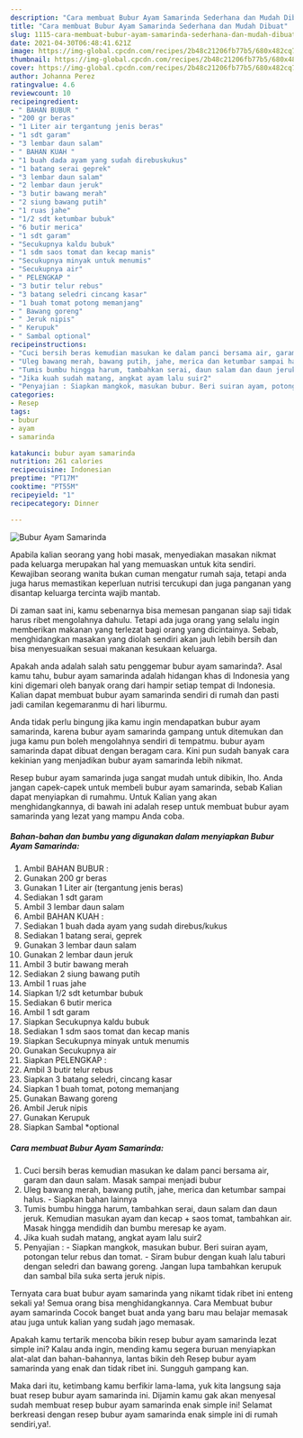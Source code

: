 ```yaml
---
description: "Cara membuat Bubur Ayam Samarinda Sederhana dan Mudah Dibuat"
title: "Cara membuat Bubur Ayam Samarinda Sederhana dan Mudah Dibuat"
slug: 1115-cara-membuat-bubur-ayam-samarinda-sederhana-dan-mudah-dibuat
date: 2021-04-30T06:48:41.621Z
image: https://img-global.cpcdn.com/recipes/2b48c21206fb77b5/680x482cq70/bubur-ayam-samarinda-foto-resep-utama.jpg
thumbnail: https://img-global.cpcdn.com/recipes/2b48c21206fb77b5/680x482cq70/bubur-ayam-samarinda-foto-resep-utama.jpg
cover: https://img-global.cpcdn.com/recipes/2b48c21206fb77b5/680x482cq70/bubur-ayam-samarinda-foto-resep-utama.jpg
author: Johanna Perez
ratingvalue: 4.6
reviewcount: 10
recipeingredient:
- " BAHAN BUBUR "
- "200 gr beras"
- "1 Liter air tergantung jenis beras"
- "1 sdt garam"
- "3 lembar daun salam"
- " BAHAN KUAH "
- "1 buah dada ayam yang sudah direbuskukus"
- "1 batang serai geprek"
- "3 lembar daun salam"
- "2 lembar daun jeruk"
- "3 butir bawang merah"
- "2 siung bawang putih"
- "1 ruas jahe"
- "1/2 sdt ketumbar bubuk"
- "6 butir merica"
- "1 sdt garam"
- "Secukupnya kaldu bubuk"
- "1 sdm saos tomat dan kecap manis"
- "Secukupnya minyak untuk menumis"
- "Secukupnya air"
- " PELENGKAP "
- "3 butir telur rebus"
- "3 batang seledri cincang kasar"
- "1 buah tomat potong memanjang"
- " Bawang goreng"
- " Jeruk nipis"
- " Kerupuk"
- " Sambal optional"
recipeinstructions:
- "Cuci bersih beras kemudian masukan ke dalam panci bersama air, garam dan daun salam. Masak sampai menjadi bubur"
- "Uleg bawang merah, bawang putih, jahe, merica dan ketumbar sampai halus. Siapkan bahan lainnya"
- "Tumis bumbu hingga harum, tambahkan serai, daun salam dan daun jeruk. Kemudian masukan ayam dan kecap + saos tomat, tambahkan air. Masak hingga mendidih dan bumbu meresap ke ayam."
- "Jika kuah sudah matang, angkat ayam lalu suir2"
- "Penyajian : Siapkan mangkok, masukan bubur. Beri suiran ayam, potongan telur rebus dan tomat. Siram bubur dengan kuah lalu taburi dengan seledri dan bawang goreng. Jangan lupa tambahkan kerupuk dan sambal bila suka serta jeruk nipis."
categories:
- Resep
tags:
- bubur
- ayam
- samarinda

katakunci: bubur ayam samarinda 
nutrition: 261 calories
recipecuisine: Indonesian
preptime: "PT17M"
cooktime: "PT55M"
recipeyield: "1"
recipecategory: Dinner

---
```



![Bubur Ayam Samarinda](https://img-global.cpcdn.com/recipes/2b48c21206fb77b5/680x482cq70/bubur-ayam-samarinda-foto-resep-utama.jpg)

Apabila kalian seorang yang hobi masak, menyediakan masakan nikmat pada keluarga merupakan hal yang memuaskan untuk kita sendiri. Kewajiban seorang  wanita bukan cuman mengatur rumah saja, tetapi anda juga harus memastikan keperluan nutrisi tercukupi dan juga panganan yang disantap keluarga tercinta wajib mantab.

Di zaman  saat ini, kamu sebenarnya bisa memesan panganan siap saji tidak harus ribet mengolahnya dahulu. Tetapi ada juga orang yang selalu ingin memberikan makanan yang terlezat bagi orang yang dicintainya. Sebab, menghidangkan masakan yang diolah sendiri akan jauh lebih bersih dan bisa menyesuaikan sesuai makanan kesukaan keluarga. 



Apakah anda adalah salah satu penggemar bubur ayam samarinda?. Asal kamu tahu, bubur ayam samarinda adalah hidangan khas di Indonesia yang kini digemari oleh banyak orang dari hampir setiap tempat di Indonesia. Kalian dapat membuat bubur ayam samarinda sendiri di rumah dan pasti jadi camilan kegemaranmu di hari liburmu.

Anda tidak perlu bingung jika kamu ingin mendapatkan bubur ayam samarinda, karena bubur ayam samarinda gampang untuk ditemukan dan juga kamu pun boleh mengolahnya sendiri di tempatmu. bubur ayam samarinda dapat dibuat dengan beragam cara. Kini pun sudah banyak cara kekinian yang menjadikan bubur ayam samarinda lebih nikmat.

Resep bubur ayam samarinda juga sangat mudah untuk dibikin, lho. Anda jangan capek-capek untuk membeli bubur ayam samarinda, sebab Kalian dapat menyiapkan di rumahmu. Untuk Kalian yang akan menghidangkannya, di bawah ini adalah resep untuk membuat bubur ayam samarinda yang lezat yang mampu Anda coba.

<!--inarticleads1-->

##### Bahan-bahan dan bumbu yang digunakan dalam menyiapkan Bubur Ayam Samarinda:

1. Ambil  BAHAN BUBUR :
1. Gunakan 200 gr beras
1. Gunakan 1 Liter air (tergantung jenis beras)
1. Sediakan 1 sdt garam
1. Ambil 3 lembar daun salam
1. Ambil  BAHAN KUAH :
1. Sediakan 1 buah dada ayam yang sudah direbus/kukus
1. Sediakan 1 batang serai, geprek
1. Gunakan 3 lembar daun salam
1. Gunakan 2 lembar daun jeruk
1. Ambil 3 butir bawang merah
1. Sediakan 2 siung bawang putih
1. Ambil 1 ruas jahe
1. Siapkan 1/2 sdt ketumbar bubuk
1. Sediakan 6 butir merica
1. Ambil 1 sdt garam
1. Siapkan Secukupnya kaldu bubuk
1. Sediakan 1 sdm saos tomat dan kecap manis
1. Siapkan Secukupnya minyak untuk menumis
1. Gunakan Secukupnya air
1. Siapkan  PELENGKAP :
1. Ambil 3 butir telur rebus
1. Siapkan 3 batang seledri, cincang kasar
1. Siapkan 1 buah tomat, potong memanjang
1. Gunakan  Bawang goreng
1. Ambil  Jeruk nipis
1. Gunakan  Kerupuk
1. Siapkan  Sambal *optional




<!--inarticleads2-->

##### Cara membuat Bubur Ayam Samarinda:

1. Cuci bersih beras kemudian masukan ke dalam panci bersama air, garam dan daun salam. Masak sampai menjadi bubur
1. Uleg bawang merah, bawang putih, jahe, merica dan ketumbar sampai halus. - Siapkan bahan lainnya
1. Tumis bumbu hingga harum, tambahkan serai, daun salam dan daun jeruk. Kemudian masukan ayam dan kecap + saos tomat, tambahkan air. Masak hingga mendidih dan bumbu meresap ke ayam.
1. Jika kuah sudah matang, angkat ayam lalu suir2
1. Penyajian : - Siapkan mangkok, masukan bubur. Beri suiran ayam, potongan telur rebus dan tomat. - Siram bubur dengan kuah lalu taburi dengan seledri dan bawang goreng. Jangan lupa tambahkan kerupuk dan sambal bila suka serta jeruk nipis.




Ternyata cara buat bubur ayam samarinda yang nikamt tidak ribet ini enteng sekali ya! Semua orang bisa menghidangkannya. Cara Membuat bubur ayam samarinda Cocok banget buat anda yang baru mau belajar memasak atau juga untuk kalian yang sudah jago memasak.

Apakah kamu tertarik mencoba bikin resep bubur ayam samarinda lezat simple ini? Kalau anda ingin, mending kamu segera buruan menyiapkan alat-alat dan bahan-bahannya, lantas bikin deh Resep bubur ayam samarinda yang enak dan tidak ribet ini. Sungguh gampang kan. 

Maka dari itu, ketimbang kamu berfikir lama-lama, yuk kita langsung saja buat resep bubur ayam samarinda ini. Dijamin kamu gak akan menyesal sudah membuat resep bubur ayam samarinda enak simple ini! Selamat berkreasi dengan resep bubur ayam samarinda enak simple ini di rumah sendiri,ya!.

